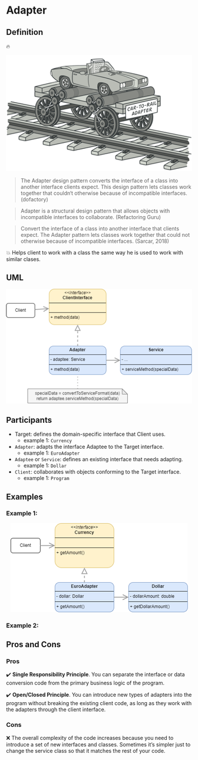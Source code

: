 # Adapter

## Definition

:fire: 

![adapter-en-2x](images/adapter-en-2x.png)

> The Adapter design pattern converts the interface of a class into another interface clients expect. This design pattern lets classes work together that couldn‘t otherwise because of incompatible interfaces. (dofactory)

> Adapter is a structural design pattern that allows objects with incompatible interfaces to collaborate. (Refactoring Guru)

> Convert the interface of a class into another interface that clients expect. The Adapter pattern lets classes work together that could not otherwise because of incompatible interfaces. (Sarcar, 2018)

:boom: Helps client to work with a class the same way he is used to work with similar clases.

## UML

![adapter-uml](images/AdapterUML.png)

## Participants

* Target: defines the domain-specific interface that Client uses.
  * example 1: `Currency`
* `Adapter`: adapts the interface Adaptee to the Target interface.
  * example 1: `EuroAdapter`
* `Adaptee` or `Service`: defines an existing interface that needs adapting.
  * example 1: `Dollar`
* `Client`: collaborates with objects conforming to the Target interface.
  * example 1: `Program`

## Examples

### Example 1: 

<p align="center">
	<img src="images/Adapter1.png" alt="adapter 1">
</p>

### Example 2:



## Pros and Cons
 
### Pros

:heavy_check_mark: **Single Responsibility Principle**. You can separate the interface or data conversion code from the primary business logic of the program.

:heavy_check_mark: **Open/Closed Principle**. You can introduce new types of adapters into the program without breaking the existing client code, as long as they work with the adapters through the client interface.

### Cons

:x: The overall complexity of the code increases because you need to introduce a set of new interfaces and classes. Sometimes it’s simpler just to change the service class so that it matches the rest of your code.